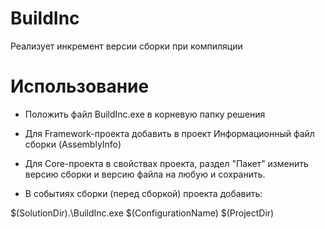 # BuildInc
Реализует инкремент версии сборки при компиляции

# Использование

* Положить файл BuildInc.exe в корневую папку решения

* Для Framework-проекта добавить в проект Информационный файл сборки (AssemblyInfo)

* Для Core-проекта в свойствах проекта, раздел "Пакет" изменить версию сборки и версию файла на любую и сохранить.

* В событиях сборки (перед сборкой) проекта добавить:

$(SolutionDir).\BuildInc.exe $(ConfigurationName) $(ProjectDir)
